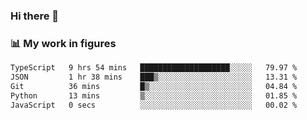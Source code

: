 ### Hi there 👋

### 📊 My work in figures

<!--START_SECTION:waka-->

```txt
TypeScript   9 hrs 54 mins   ████████████████████░░░░░   79.97 %
JSON         1 hr 38 mins    ███▒░░░░░░░░░░░░░░░░░░░░░   13.31 %
Git          36 mins         █▒░░░░░░░░░░░░░░░░░░░░░░░   04.84 %
Python       13 mins         ▒░░░░░░░░░░░░░░░░░░░░░░░░   01.85 %
JavaScript   0 secs          ░░░░░░░░░░░░░░░░░░░░░░░░░   00.02 %
```

<!--END_SECTION:waka-->
